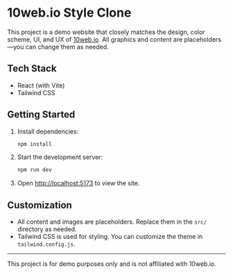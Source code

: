 # 10web.io Style Clone

This project is a demo website that closely matches the design, color scheme, UI, and UX of [10web.io](https://10web.io/). All graphics and content are placeholders—you can change them as needed.

## Tech Stack
- React (with Vite)
- Tailwind CSS

## Getting Started

1. Install dependencies:
   ```bash
   npm install
   ```
2. Start the development server:
   ```bash
   npm run dev
   ```
3. Open [http://localhost:5173](http://localhost:5173) to view the site.

## Customization
- All content and images are placeholders. Replace them in the `src/` directory as needed.
- Tailwind CSS is used for styling. You can customize the theme in `tailwind.config.js`.

---
This project is for demo purposes only and is not affiliated with 10web.io.
